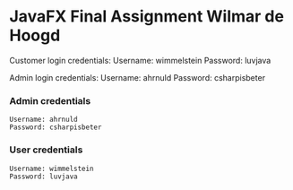# JavaFX Final Assignment Wilmar de Hoogd

Customer login credentials:
Username: wimmelstein
Password: luvjava

Admin login credentials:
Username: ahrnuld
Password: csharpisbeter

### Admin credentials
```
Username: ahrnuld
Password: csharpisbeter
```

### User credentials
```
Username: wimmelstein
Password: luvjava
```